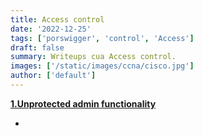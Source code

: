 ```yaml
---
title: Access control
date: '2022-12-25'
tags: ['porswigger', 'control', 'Access']
draft: false
summary: Writeups cua Access control.
images: ['/static/images/ccna/cisco.jpg']
author: ['default']
---
```


**[1.Unprotected admin functionality](https://portswigger.net/web-security/access-control/lab-unprotected-admin-functionality)**

- 

